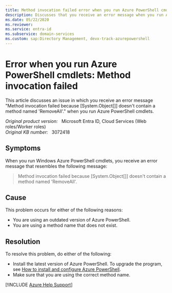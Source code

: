 ```yaml
---
title: Method invocation failed error when you run Azure PowerShell cmdlets
description: Discusses that you receive an error message when you run Azure PowerShell cmdlets. Provides a resolution.
ms.date: 05/22/2020
ms.reviewer: 
ms.service: entra-id
ms.subservice: domain-services
ms.custom: sap:Directory Management, devx-track-azurepowershell
---
```

# Error when you run Azure PowerShell cmdlets: Method invocation failed

This article discusses an issue in which you receive an error message "Method invocation failed because [System.Object[]] doesn't contain a method named 'RemoveAll'." when you run Azure PowerShell cmdlets.

_Original product version:_ &nbsp; Microsoft Entra ID, Cloud Services (Web roles/Worker roles)  
_Original KB number:_ &nbsp; 3072418

## Symptoms

When you run Windows Azure PowerShell cmdlets, you receive an error message that resembles the following message:

> Method invocation failed because [System.Object[]] doesn't contain a method named 'RemoveAll'.

## Cause

This problem occurs for either of the following reasons:

- You are using an outdated version of Azure PowerShell.
- You are using a method name that does not exist.

## Resolution

To resolve this problem, do either of the following:

- Install the latest version of Azure PowerShell. To upgrade the program, see [How to install and configure Azure PowerShell](/powershell/azure).
- Make sure that you are using the correct method name.

[!INCLUDE [Azure Help Support](../../../includes/azure-help-support.md)]
